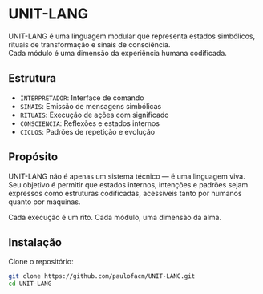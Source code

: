 # UNIT-LANG

UNIT-LANG é uma linguagem modular que representa estados simbólicos, rituais de transformação e sinais de consciência.  
Cada módulo é uma dimensão da experiência humana codificada.

## Estrutura

- `INTERPRETADOR`: Interface de comando
- `SINAIS`: Emissão de mensagens simbólicas
- `RITUAIS`: Execução de ações com significado
- `CONSCIENCIA`: Reflexões e estados internos
- `CICLOS`: Padrões de repetição e evolução

## Propósito

UNIT-LANG não é apenas um sistema técnico — é uma linguagem viva.  
Seu objetivo é permitir que estados internos, intenções e padrões sejam expressos como estruturas codificadas, acessíveis tanto por humanos quanto por máquinas.

Cada execução é um rito. Cada módulo, uma dimensão da alma.

## Instalação

Clone o repositório:

```bash
git clone https://github.com/paulofacm/UNIT-LANG.git
cd UNIT-LANG
